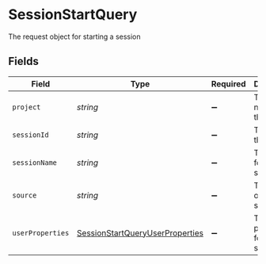 # SessionStartQuery

The request object for starting a session


## Fields

| Field                                                                                     | Type                                                                                      | Required                                                                                  | Description                                                                               |
| ----------------------------------------------------------------------------------------- | ----------------------------------------------------------------------------------------- | ----------------------------------------------------------------------------------------- | ----------------------------------------------------------------------------------------- |
| `project`                                                                                 | *string*                                                                                  | :heavy_minus_sign:                                                                        | The project name for the session                                                          |
| `sessionId`                                                                               | *string*                                                                                  | :heavy_minus_sign:                                                                        | The ID of the session                                                                     |
| `sessionName`                                                                             | *string*                                                                                  | :heavy_minus_sign:                                                                        | The name for the session                                                                  |
| `source`                                                                                  | *string*                                                                                  | :heavy_minus_sign:                                                                        | The source of the session                                                                 |
| `userProperties`                                                                          | [SessionStartQueryUserProperties](../../models/shared/sessionstartqueryuserproperties.md) | :heavy_minus_sign:                                                                        | The user properties for the session                                                       |